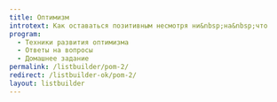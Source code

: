 ```yaml
---
title: Оптимизм
introtext: Как оставаться позитивным несмотря ни&nbsp;на&nbsp;что
program:
  - Техники развития оптимизма
  - Ответы на вопросы
  - Домашнее задание
permalink: /listbuilder/pom-2/
redirect: /listbuilder-ok/pom-2/
layout: listbuilder
---
```

